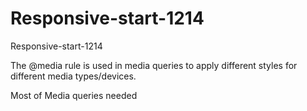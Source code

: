 # Responsive-start-1214
Responsive-start-1214

The @media rule is used in media queries to apply different styles for different media types/devices.

Most of Media queries needed 
